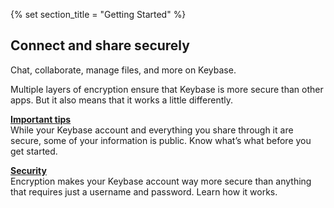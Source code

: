 {% set section_title = "Getting Started" %}

## Connect and share securely
Chat, collaborate, manage files, and more on Keybase. 

Multiple layers of encryption ensure that Keybase is more secure than other apps. But it also means that it works a little differently. 

[**Important tips**](/getting-started/important-tips)  
While your Keybase account and everything you share through it are secure, some of your information is public. Know what’s what before you get started.

[**Security**](/getting-started/security)  
Encryption makes your Keybase account way more secure than anything that requires just a username and password. Learn how it works.


